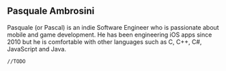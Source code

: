 ## Pasquale Ambrosini

Pasquale (or Pascal) is an indie Software Engineer who is passionate about mobile and game development. He has been engineering iOS apps since 2010 but he is comfortable with other languages such as C, C++, C#, JavaScript and Java.

`//TODO`

